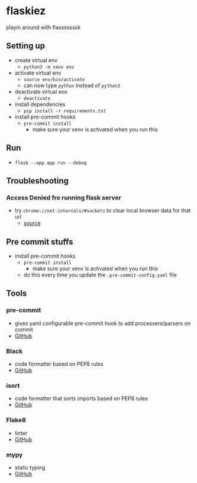 # flaskiez
playin around with flasssssssk

## Setting up
* create virtual env
  * `python3 -m venv env`
* activate virtual env
  * `source env/bin/activate`
  * can now type `python` instead of `python3`
* deactivate virtual env
  * `deactivate`
* install dependencies
  * `pip install -r requirements.txt`
* install pre-commit hooks
  * `pre-commit install`
    * make sure your venv is activated when you run this

## Run
* `flask --app app run --debug`

## Troubleshooting

### Access Denied fro running flask server
* try `chrome://net-internals/#sockets` to clear local browser data for that url
  * [source](https://www.reddit.com/r/flask/comments/ttawkw/comment/iqrz3jw/)

## Pre commit stuffs
* install pre-commit hooks
  * `pre-commit install`
    * make sure your venv is activated when you run this
  * do this every time you update the `.pre-commit-config.yaml` file

## Tools

### pre-commit
  * gives yaml configurable pre-commit hook to add processers/parsers on commit
  * [GitHub](https://github.com/pre-commit/pre-commit#pre-commit)

### Black
  * code formatter based on PEP8 rules
  * [GitHub](https://github.com/psf/black#the-uncompromising-code-formatter)

### isort
  * code formatter that sorts imports based on PEP8 rules
  * [GitHub](HTTPS://GITHUB.COM/PYCQA/ISORT)

### Flake8
  * linter
  * [GitHub](https://github.com/pycqa/flake8#flake8)

### mypy
  * static typing
  * [GitHub](https://github.com/python/mypy#mypy-static-typing-for-python)

